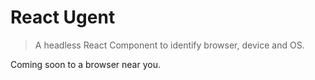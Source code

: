 # React Ugent

> A headless React Component to identify browser, device and OS.

Coming soon to a browser near you.
